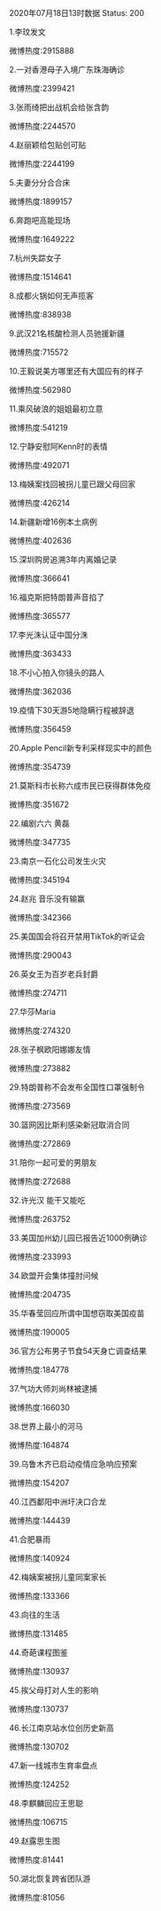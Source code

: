 2020年07月18日13时数据
Status: 200

1.李玟发文

微博热度:2915888

2.一对香港母子入境广东珠海确诊

微博热度:2399421

3.张雨绮把出战机会给张含韵

微博热度:2244570

4.赵丽颖给包贴创可贴

微博热度:2244199

5.夫妻分分合合床

微博热度:1899157

6.奔跑吧高能现场

微博热度:1649222

7.杭州失踪女子

微博热度:1514641

8.成都火锅如何无声揽客

微博热度:838938

9.武汉21名核酸检测人员驰援新疆

微博热度:715572

10.王毅说美方哪里还有大国应有的样子

微博热度:562980

11.乘风破浪的姐姐最初立意

微博热度:541219

12.宁静安慰阿Kenn时的表情

微博热度:492071

13.梅姨案找回被拐儿童已跟父母回家

微博热度:426214

14.新疆新增16例本土病例

微博热度:402636

15.深圳购房追溯3年内离婚记录

微博热度:366641

16.福克斯把特朗普声音掐了

微博热度:365577

17.李光洙认证中国分洙

微博热度:363433

18.不小心拍入你镜头的路人

微博热度:362036

19.疫情下30天游5地隐瞒行程被辞退

微博热度:356459

20.Apple Pencil新专利采样现实中的颜色

微博热度:354739

21.莫斯科市长称六成市民已获得群体免疫

微博热度:351672

22.编剧六六 黄磊

微博热度:347735

23.南京一石化公司发生火灾

微博热度:345194

24.赵兆 音乐没有输赢

微博热度:342366

25.美国国会将召开禁用TikTok的听证会

微博热度:290043

26.英女王为百岁老兵封爵

微博热度:274711

27.华莎Maria

微博热度:274320

28.张子枫欧阳娜娜友情

微博热度:273882

29.特朗普称不会发布全国性口罩强制令

微博热度:273569

30.篮网因比斯利感染新冠取消合同

微博热度:272869

31.陪你一起可爱的男朋友

微博热度:272688

32.许光汉 能干又能吃

微博热度:263752

33.美国加州幼儿园已报告近1000例确诊

微博热度:233993

34.欧盟开会集体撞肘问候

微博热度:204735

35.华春莹回应所谓中国想窃取美国疫苗

微博热度:190005

36.官方公布男子节食54天身亡调查结果

微博热度:184778

37.气功大师刘尚林被逮捕

微博热度:166030

38.世界上最小的河马

微博热度:164874

39.乌鲁木齐已启动疫情应急响应预案

微博热度:154207

40.江西鄱阳中洲圩决口合龙

微博热度:144439

41.合肥暴雨

微博热度:140924

42.梅姨案被拐儿童同案家长

微博热度:133366

43.向往的生活

微博热度:131485

44.奇葩课程图鉴

微博热度:130937

45.挨父母打对人生的影响

微博热度:130737

46.长江南京站水位创历史新高

微博热度:130702

47.新一线城市生育率盘点

微博热度:124252

48.李麒麟回应王思聪

微博热度:106715

49.赵露思生图

微博热度:81441

50.湖北恢复跨省团队游

微博热度:81056

